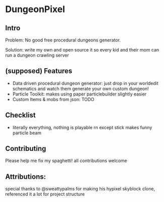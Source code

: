 # DungeonPixel

## Intro
 Problem: No good free procedural dungeons generator.
 
 Solution: write my own and open source it so every kid and their mom can run a dungeon crawling server

## (supposed) Features
  - Data driven procedural dungeon generator: just drop in your worldedit schematics and watch them generate your own custom dungeon!
  - Particle Toolkit: makes using paper particlebuilder slightly easier
  - Custom Items & mobs from json: TODO

## Checklist
  - literally everything, nothing is playable rn except stick makes funny particle beam

## Contributing
 Please help me fix my spaghetti! all contributions welcome

## Attributions:
 special thanks to @sweattypalms for making his hypixel skyblock clone, referenced it a lot for project structure
